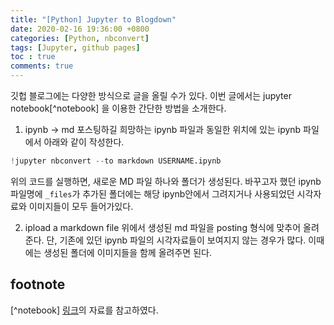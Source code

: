 ```yaml
---
title: "[Python] Jupyter to Blogdown"
date: 2020-02-16 19:36:00 +0800
categories: [Python, nbconvert]
tags: [Jupyter, github pages]
toc : true
comments: true
---
```


깃헙 블로그에는 다양한 방식으로 글을 올릴 수가 있다.
이번 글에서는 jupyter notebook[^notebook] 을 이용한 간단한 방법을 소개한다.

1. ipynb -> md
포스팅하길 희망하는 ipynb 파일과 동일한 위치에 있는 ipynb 파일에서 아래와 같이 작성한다.
```python
!jupyter nbconvert --to markdown USERNAME.ipynb
```
위의 코드를 실행하면, 새로운 MD 파일 하나와 폴더가 생성된다.
바꾸고자 했던 ipynb 파일명에 `_files`가 추가된 폴더에는 해당 ipynb안에서 그려지거나 사용되었던 시각자료와 이미지들이 모두 들어가있다.


2. ipload a markdown file
위에서 생성된 md 파일을 posting 형식에 맞추어 올려준다.
단, 기존에 있던 ipynb 파일의 시각자료들이 보여지지 않는 경우가 많다.
이때에는 생성된 폴더에 이미지들을 함께 올려주면 된다.




## footnote
[^notebook] [링크](https://www.timlrx.com/2018/03/25/uploading-jupyter-notebook-files-to-blogdown/)의 자료를 참고하였다.

